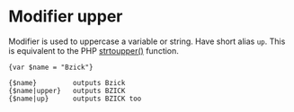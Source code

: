 Modifier upper
==============

Modifier is used to uppercase a variable or string. Have short alias `up`.
This is equivalent to the PHP [strtoupper()](http://docs.php.net/strtoupper) function.

```smarty
{var $name = "Bzick"}

{$name}         outputs Bzick
{$name|upper}   outputs BZICK
{$name|up}      outputs BZICK too
```